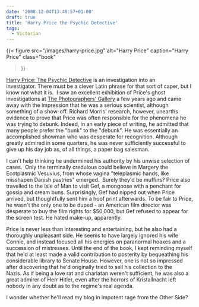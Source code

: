 ```yaml
---
date: '2008-12-04T13:40:57+01:00'
draft: true
title: 'Harry Price the Psychic Detective'
tags:
  - Victorian
---
```


{{< figure
  src="/images/harry-price.jpg"
  alt="Harry Price"
  caption="Harry Price"
  class="book"
>}}

[Harry Price: The Psychic Detective](https://uk.bookshop.org/a/2760/9780750942720) is an investigation into an investigator. There must be a clever Latin phrase for that sort of caper, but I know not what it is.  I saw an excellent exhibition of Price's ghost investigations at [The Photographers' Gallery](https://thephotographersgallery.org.uk) a few years ago and came away with the impression that he was a serious scientist, although something of a show-off. Richard Morris' research, however, unearths evidence to prove that Price was often responsible for the phenomena he was trying to debunk. Indeed, in an early piece of writing, he admitted that many people prefer the "bunk" to the "debunk". He was essentially an accomplished showman who was desperate for recognition. Although greatly admired in some quarters, he was never sufficiently successful to give up his day job as, of all things, a paper bag salesman.

I can't help thinking he undermined his authority by his unwise selection of cases.  Only the terminally credulous could believe in Margery the Ecotplasmic Vesuvius, from whose vagina "teleplasmic hands, like misshapen Danish pastries" emerged.  Surely they'd be muffins? Price also travelled to the Isle of Man to visit Gef, a mongoose with a penchant for gossip and cream buns. Surprisingly, Gef had nipped out when Price arrived, but thoughtfully sent him a hoof print afterwards. To be fair to Price, he wasn't the only one to be duped - an American film director was desperate to buy the film rights for $50,000, but Gef refused to appear for the screen test. He hated make-up, apparently.

Price is never less than interesting and entertaining, but he also had a thoroughly unpleasant side. He seems to have largely ignored his wife Connie, and instead focused all his energies on paranormal hoaxes and a succession of mistresses. Until the end of the book, I kept reminding myself that he'd at least made a valid contribution to posterity by bequeathing his considerable library to Senate House. However, one is not so impressed after discovering that he'd originally tried to sell his collection to the Nazis. As if being a love rat and charlatan weren't sufficient, he was also a great admirer of Herr Hitler, even after the horrors of Kristallnacht left nobody in any doubt as to the regime's real agenda.

I wonder whether he'll read my blog in impotent rage from the Other Side?

